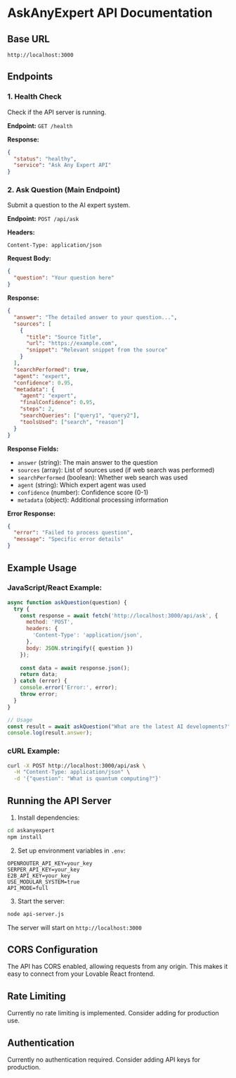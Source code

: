 # AskAnyExpert API Documentation

## Base URL
```
http://localhost:3000
```

## Endpoints

### 1. Health Check
Check if the API server is running.

**Endpoint:** `GET /health`

**Response:**
```json
{
  "status": "healthy",
  "service": "Ask Any Expert API"
}
```

### 2. Ask Question (Main Endpoint)
Submit a question to the AI expert system.

**Endpoint:** `POST /api/ask`

**Headers:**
```
Content-Type: application/json
```

**Request Body:**
```json
{
  "question": "Your question here"
}
```

**Response:**
```json
{
  "answer": "The detailed answer to your question...",
  "sources": [
    {
      "title": "Source Title",
      "url": "https://example.com",
      "snippet": "Relevant snippet from the source"
    }
  ],
  "searchPerformed": true,
  "agent": "expert",
  "confidence": 0.95,
  "metadata": {
    "agent": "expert",
    "finalConfidence": 0.95,
    "steps": 2,
    "searchQueries": ["query1", "query2"],
    "toolsUsed": ["search", "reason"]
  }
}
```

**Response Fields:**
- `answer` (string): The main answer to the question
- `sources` (array): List of sources used (if web search was performed)
- `searchPerformed` (boolean): Whether web search was used
- `agent` (string): Which expert agent was used
- `confidence` (number): Confidence score (0-1)
- `metadata` (object): Additional processing information

**Error Response:**
```json
{
  "error": "Failed to process question",
  "message": "Specific error details"
}
```

## Example Usage

### JavaScript/React Example:
```javascript
async function askQuestion(question) {
  try {
    const response = await fetch('http://localhost:3000/api/ask', {
      method: 'POST',
      headers: {
        'Content-Type': 'application/json',
      },
      body: JSON.stringify({ question })
    });
    
    const data = await response.json();
    return data;
  } catch (error) {
    console.error('Error:', error);
    throw error;
  }
}

// Usage
const result = await askQuestion("What are the latest AI developments?");
console.log(result.answer);
```

### cURL Example:
```bash
curl -X POST http://localhost:3000/api/ask \
  -H "Content-Type: application/json" \
  -d '{"question": "What is quantum computing?"}'
```

## Running the API Server

1. Install dependencies:
```bash
cd askanyexpert
npm install
```

2. Set up environment variables in `.env`:
```env
OPENROUTER_API_KEY=your_key
SERPER_API_KEY=your_key
E2B_API_KEY=your_key
USE_MODULAR_SYSTEM=true
API_MODE=full
```

3. Start the server:
```bash
node api-server.js
```

The server will start on `http://localhost:3000`

## CORS Configuration
The API has CORS enabled, allowing requests from any origin. This makes it easy to connect from your Lovable React frontend.

## Rate Limiting
Currently no rate limiting is implemented. Consider adding for production use.

## Authentication
Currently no authentication required. Consider adding API keys for production.